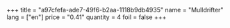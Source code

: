 +++
title = "a97cfefa-ade7-49f6-b2aa-1118b9db4935"
name = "Mulldrifter"
lang = ["en"]
price = "0.41"
quantity = 4
foil = false
+++
